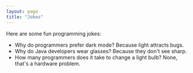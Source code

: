 ```yaml
---
layout: page
title: "Jokes"
---
```


Here are some fun programming jokes:

- Why do programmers prefer dark mode? Because light attracts bugs.
- Why do Java developers wear glasses? Because they don't see sharp.
- How many programmers does it take to change a light bulb? None, that's a hardware problem.
